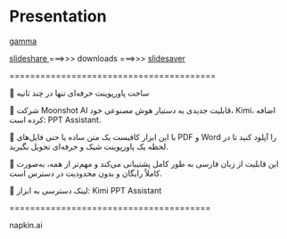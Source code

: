 # Presentation

[ gamma ](https://gamma.app/)

[ slideshare ](slideshare.net)  ===>>> downloads ===>>> [ slidesaver ](slidesaver.app)

========================================

🔴 ساخت پاورپوینت حرفه‌ای تنها در چند ثانیه

🔹 شرکت Moonshot AI قابلیت جدیدی به دستیار هوش مصنوعی خود، Kimi، اضافه کرده است: PPT Assistant.

🔹 با این ابزار کافیست یک متن ساده یا حتی فایل‌های PDF و Word را آپلود کنید تا در لحظه یک پاورپوینت شیک و حرفه‌ای تحویل بگیرید.

🔹 این قابلیت از زبان فارسی به طور کامل پشتیبانی می‌کند و مهم‌تر از همه، به‌صورت کاملاً رایگان و بدون محدودیت در دسترس است.

🔗 لینک دسترسی به ابزار: Kimi PPT Assistant


=======================================

napkin.ai
